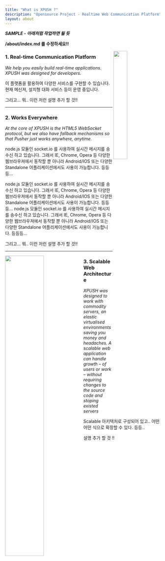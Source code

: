 ```yaml
---
title: "What is XPUSH ?"
description: "Opensource Project - Realtime Web Communication Platform"
layout: about
---
```


***SAMPLE - 아래처럼 작업하면 될 듯***

**/about/index.md 를 수정하세요!!**

<img src="http://farm9.staticflickr.com/8358/8336375923_9f0dca4da9_o.png" width="30%" align="right">

### 1. Real-time Communication Platform

*We help you easily build real-time applications. XPUSH was designed for developers.*

이 플랫폼을 활용하여 다양한 서비스를 구현할 수 있습니다.
현재 메신져, 설치형 대화 서비스 등이 운영 중입니다.

그리고... 뭐.. 이런 저런 설명 추가 할 것!!


- - -

### 2. Works Everywhere

*At the core of XPUSH is the HTML5 WebSocket protocol, but we also have fallback mechanisms so that Pusher just works anywhere, anytime.*

node.js 모듈인 socket.io 를 사용하여 실시간 메시지를 송수신 하고 있습니다. 그래서 IE, Chrome, Opera 등 다양한 웹브라우져에서 동작할 뿐 아니라 Android/IOS 또는 다양한 Standalone 어플리케이션에서도 사용이 가능합니다. 등등등…

node.js 모듈인 socket.io 를 사용하여 실시간 메시지를 송수신 하고 있습니다. 그래서 IE, Chrome, Opera 등 다양한 웹브라우져에서 동작할 뿐 아니라 Android/IOS 또는 다양한 Standalone 어플리케이션에서도 사용이 가능합니다. 등등등…
node.js 모듈인 socket.io 를 사용하여 실시간 메시지를 송수신 하고 있습니다. 그래서 IE, Chrome, Opera 등 다양한 웹브라우져에서 동작할 뿐 아니라 Android/IOS 또는 다양한 Standalone 어플리케이션에서도 사용이 가능합니다. 등등등…


그리고... 뭐.. 이런 저런 설명 추가 할 것!!


- - -

<img src="http://farm9.staticflickr.com/8358/8336375923_9f0dca4da9_o.png" width="50%" align="left">

### 3. Scalable Web Architecture

*XPUSH was designed to work with commodity servers, an elastic virtualised environments saving you money and headaches. A scalable web application can handle growth – of users or work – without requiring changes to the source code and stoping existed servers*

Scalable 아키텍처로 구성되어 있고.. 어떤 어떤 식으로 확장할 수 있다. 등등..

설명 추가 할 것 !!
